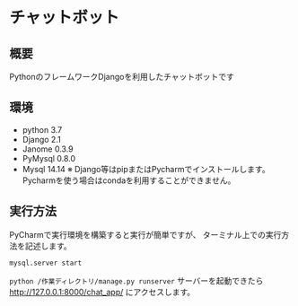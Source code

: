# チャットボット

## 概要
PythonのフレームワークDjangoを利用したチャットボットです

## 環境
- python 3.7
- Django 2.1
- Janome 0.3.9
- PyMysql 0.8.0
- Mysql 14.14
※ Django等はpipまたはPycharmでインストールします。
  Pycharmを使う場合はcondaを利用することができません。

## 実行方法
PyCharmで実行環境を構築すると実行が簡単ですが、
ターミナル上での実行方法を記述します。

`mysql.server start`


`python /作業ディレクトリ/manage.py runserver`
サーバーを起動できたら http://127.0.0.1:8000/chat_app/ にアクセスします。
